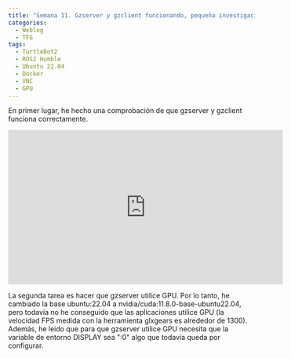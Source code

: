 ```yaml
---
title: "Semana 11. Gzserver y gzclient funcionando, pequeña investigación de GPU"
categories:
  - Weblog
  - TFG
tags:
  - TurtleBot2
  - ROS2 Humble
  - Ubuntu 22.04
  - Docker
  - VNC
  - GPU
---
```



En primer lugar, he hecho una comprobación de que gzserver y gzclient funciona correctamente.

<p align="center">
<iframe width="560" height="315" src="https://www.youtube.com/embed/Fmh1XiY4dJ4" title="YouTube video player" frameborder="0" allow="accelerometer; autoplay; clipboard-write; encrypted-media; gyroscope; picture-in-picture" allowfullscreen></iframe>
</p>

La segunda tarea es hacer que gzserver utilice GPU. Por lo tanto, he cambiado la base ubuntu:22.04 a nvidia/cuda:11.8.0-base-ubuntu22.04, pero todavía no he conseguido que las aplicaciones utilice GPU (la velocidad FPS medida con la herramienta glxgears es alrededor de 1300). Además, he leido que para que gzserver utilice GPU necesita que la variable de entorno DISPLAY sea ":0" algo que todavía queda por configurar. 
 
